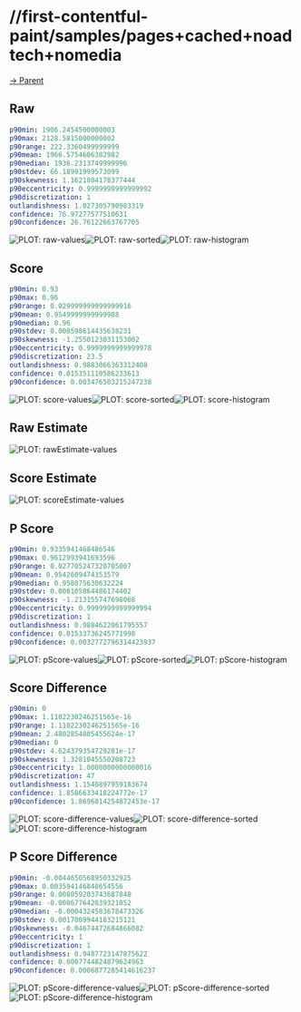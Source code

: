 
# //first-contentful-paint/samples/pages+cached+noadtech+nomedia

[→ Parent](../..)


## Raw


```yaml
p90min: 1906.2454500000003
p90max: 2128.5815000000002
p90range: 222.3360499999999
p90mean: 1966.5754606382982
p90median: 1936.2313749999996
p90stdev: 66.18991999573099
p90skewness: 1.1621804178377444
p90eccentricity: 0.9999999999999992
p90discretization: 1
outlandishness: 1.027305790983319
confidence: 76.97277577510631
p90confidence: 26.76122663767705

```

![PLOT: raw-values](./raw/values.svg)![PLOT: raw-sorted](./raw/sorted.svg)![PLOT: raw-histogram](./raw/histogram.svg)
## Score


```yaml
p90min: 0.93
p90max: 0.96
p90range: 0.029999999999999916
p90mean: 0.9549999999999988
p90median: 0.96
p90stdev: 0.008598614435638231
p90skewness: -1.2550123031153002
p90eccentricity: 0.9999999999999978
p90discretization: 23.5
outlandishness: 0.9883066363312408
confidence: 0.015351110586233613
p90confidence: 0.003476503215247238

```

![PLOT: score-values](./score/values.svg)![PLOT: score-sorted](./score/sorted.svg)![PLOT: score-histogram](./score/histogram.svg)
## Raw Estimate

![PLOT: rawEstimate-values](./rawEstimate/values.svg)
## Score Estimate

![PLOT: scoreEstimate-values](./scoreEstimate/values.svg)
## P Score


```yaml
p90min: 0.9335941468486546
p90max: 0.9612993941693596
p90range: 0.027705247320705007
p90mean: 0.9542609474353579
p90median: 0.958075630632224
p90stdev: 0.008105864486174402
p90skewness: -1.213155747698068
p90eccentricity: 0.9999999999999994
p90discretization: 1
outlandishness: 0.9884622061795557
confidence: 0.01533736245771998
p90confidence: 0.0032772796314423937

```

![PLOT: pScore-values](./pScore/values.svg)![PLOT: pScore-sorted](./pScore/sorted.svg)![PLOT: pScore-histogram](./pScore/histogram.svg)
## Score Difference


```yaml
p90min: 0
p90max: 1.1102230246251565e-16
p90range: 1.1102230246251565e-16
p90mean: 2.4802854805455624e-17
p90median: 0
p90stdev: 4.624379354729281e-17
p90skewness: 1.3281045550208723
p90eccentricity: 1.0000000000000016
p90discretization: 47
outlandishness: 1.1540897959183674
confidence: 1.8586633418224772e-17
p90confidence: 1.8696814254872453e-17

```

![PLOT: score-difference-values](./score-difference/values.svg)![PLOT: score-difference-sorted](./score-difference/sorted.svg)![PLOT: score-difference-histogram](./score-difference/histogram.svg)
## P Score Difference


```yaml
p90min: -0.0044650568950332925
p90max: 0.003594146848654556
p90range: 0.008059203743687848
p90mean: -0.000677642039321052
p90median: -0.0004324583678473326
p90stdev: 0.0017009944183215121
p90skewness: -0.04674472684866082
p90eccentricity: 1
p90discretization: 1
outlandishness: 0.9487723147875622
confidence: 0.0007744824879624963
p90confidence: 0.0006877285414616237

```

![PLOT: pScore-difference-values](./pScore-difference/values.svg)![PLOT: pScore-difference-sorted](./pScore-difference/sorted.svg)![PLOT: pScore-difference-histogram](./pScore-difference/histogram.svg)